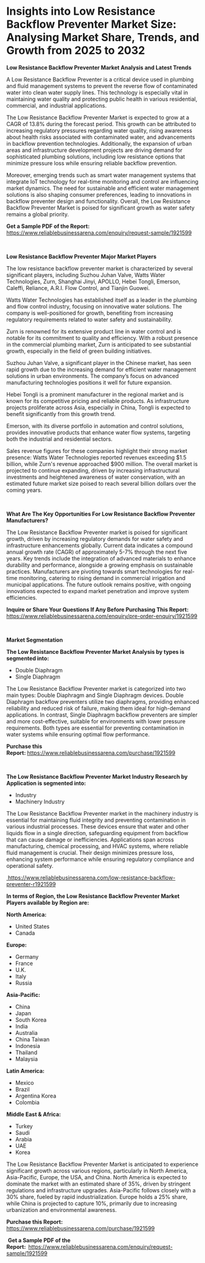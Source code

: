 <p><h1>Insights into Low Resistance Backflow Preventer Market Size: Analysing Market Share, Trends, and Growth from 2025 to 2032</h1></p><p><strong>Low Resistance Backflow Preventer Market Analysis and Latest Trends</strong></p>
<p><p>A Low Resistance Backflow Preventer is a critical device used in plumbing and fluid management systems to prevent the reverse flow of contaminated water into clean water supply lines. This technology is especially vital in maintaining water quality and protecting public health in various residential, commercial, and industrial applications. </p><p>The Low Resistance Backflow Preventer Market is expected to grow at a CAGR of 13.8% during the forecast period. This growth can be attributed to increasing regulatory pressures regarding water quality, rising awareness about health risks associated with contaminated water, and advancements in backflow prevention technologies. Additionally, the expansion of urban areas and infrastructure development projects are driving demand for sophisticated plumbing solutions, including low resistance options that minimize pressure loss while ensuring reliable backflow prevention.</p><p>Moreover, emerging trends such as smart water management systems that integrate IoT technology for real-time monitoring and control are influencing market dynamics. The need for sustainable and efficient water management solutions is also shaping consumer preferences, leading to innovations in backflow preventer design and functionality. Overall, the Low Resistance Backflow Preventer Market is poised for significant growth as water safety remains a global priority.</p></p>
<p><strong>Get a Sample PDF of the Report:&nbsp;</strong> <a href="https://www.reliablebusinessarena.com/enquiry/request-sample/1921599?utm_campaign=3212&utm_medium=2&utm_source=Github&utm_content=ia&utm_term=12042025&utm_id=low-resistance-backflow-preventer">https://www.reliablebusinessarena.com/enquiry/request-sample/1921599</a></p>
<p>&nbsp;</p>
<p><strong>Low Resistance Backflow Preventer Major Market Players</strong></p>
<p><p>The low resistance backflow preventer market is characterized by several significant players, including Suzhou Juhan Valve, Watts Water Technologies, Zurn, Shanghai Jinyi, APOLLO, Hebei Tongli, Emerson, Caleffi, Reliance, A.R.I. Flow Control, and Tianjin Guowei. </p><p>Watts Water Technologies has established itself as a leader in the plumbing and flow control industry, focusing on innovative water solutions. The company is well-positioned for growth, benefiting from increasing regulatory requirements related to water safety and sustainability.</p><p>Zurn is renowned for its extensive product line in water control and is notable for its commitment to quality and efficiency. With a robust presence in the commercial plumbing market, Zurn is anticipated to see substantial growth, especially in the field of green building initiatives.</p><p>Suzhou Juhan Valve, a significant player in the Chinese market, has seen rapid growth due to the increasing demand for efficient water management solutions in urban environments. The company’s focus on advanced manufacturing technologies positions it well for future expansion.</p><p>Hebei Tongli is a prominent manufacturer in the regional market and is known for its competitive pricing and reliable products. As infrastructure projects proliferate across Asia, especially in China, Tongli is expected to benefit significantly from this growth trend.</p><p>Emerson, with its diverse portfolio in automation and control solutions, provides innovative products that enhance water flow systems, targeting both the industrial and residential sectors. </p><p>Sales revenue figures for these companies highlight their strong market presence: Watts Water Technologies reported revenues exceeding $1.5 billion, while Zurn's revenue approached $900 million. The overall market is projected to continue expanding, driven by increasing infrastructural investments and heightened awareness of water conservation, with an estimated future market size poised to reach several billion dollars over the coming years.</p></p>
<p>&nbsp;</p>
<p><strong>What Are The Key Opportunities For Low Resistance Backflow Preventer Manufacturers?</strong></p>
<p><p>The Low Resistance Backflow Preventer market is poised for significant growth, driven by increasing regulatory demands for water safety and infrastructure enhancements globally. Current data indicates a compound annual growth rate (CAGR) of approximately 5-7% through the next five years. Key trends include the integration of advanced materials to enhance durability and performance, alongside a growing emphasis on sustainable practices. Manufacturers are pivoting towards smart technologies for real-time monitoring, catering to rising demand in commercial irrigation and municipal applications. The future outlook remains positive, with ongoing innovations expected to expand market penetration and improve system efficiencies.</p></p>
<p><strong>Inquire or Share Your Questions If Any Before Purchasing This Report:</strong> <a href="https://www.reliablebusinessarena.com/enquiry/pre-order-enquiry/1921599?utm_campaign=3212&utm_medium=2&utm_source=Github&utm_content=ia&utm_term=12042025&utm_id=low-resistance-backflow-preventer">https://www.reliablebusinessarena.com/enquiry/pre-order-enquiry/1921599</a></p>
<p>&nbsp;</p>
<p><strong>Market Segmentation</strong></p>
<p><strong>The Low Resistance Backflow Preventer Market Analysis by types is segmented into:</strong></p>
<p><ul><li>Double Diaphragm</li><li>Single Diaphragm</li></ul></p>
<p><p>The Low Resistance Backflow Preventer market is categorized into two main types: Double Diaphragm and Single Diaphragm devices. Double Diaphragm backflow preventers utilize two diaphragms, providing enhanced reliability and reduced risk of failure, making them ideal for high-demand applications. In contrast, Single Diaphragm backflow preventers are simpler and more cost-effective, suitable for environments with lower pressure requirements. Both types are essential for preventing contamination in water systems while ensuring optimal flow performance.</p></p>
<p><strong>Purchase this Report:&nbsp;</strong><a href="https://www.reliablebusinessarena.com/purchase/1921599?utm_campaign=3212&utm_medium=2&utm_source=Github&utm_content=ia&utm_term=12042025&utm_id=low-resistance-backflow-preventer">https://www.reliablebusinessarena.com/purchase/1921599</a></p>
<p>&nbsp;</p>
<p><strong>The Low Resistance Backflow Preventer Market Industry Research by Application is segmented into:</strong></p>
<p><ul><li>Industry</li><li>Machinery Industry</li></ul></p>
<p><p>The Low Resistance Backflow Preventer market in the machinery industry is essential for maintaining fluid integrity and preventing contamination in various industrial processes. These devices ensure that water and other liquids flow in a single direction, safeguarding equipment from backflow that can cause damage or inefficiencies. Applications span across manufacturing, chemical processing, and HVAC systems, where reliable fluid management is crucial. Their design minimizes pressure loss, enhancing system performance while ensuring regulatory compliance and operational safety.</p></p>
<p><a href="https://www.reliablebusinessarena.com/low-resistance-backflow-preventer-r1921599?utm_campaign=3212&utm_medium=2&utm_source=Github&utm_content=ia&utm_term=12042025&utm_id=low-resistance-backflow-preventer">&nbsp;https://www.reliablebusinessarena.com/low-resistance-backflow-preventer-r1921599</a></p>
<p><strong>In terms of Region, the Low Resistance Backflow Preventer Market Players available by Region are:</strong></p>
<p>
    <p> <strong> North America: </strong>
        <ul>
            <li>United States</li>
            <li>Canada</li>
        </ul>
        </p> 
    <p> <strong> Europe: </strong>
        <ul>
            <li>Germany</li>
            <li>France</li>
            <li>U.K.</li>
            <li>Italy</li>
            <li>Russia</li>
        </ul>
        </p> 
    <p> <strong> Asia-Pacific: </strong>
        <ul>
            <li>China</li>
            <li>Japan</li>
            <li>South Korea</li>
            <li>India</li>
            <li>Australia</li>
            <li>China Taiwan</li>
            <li>Indonesia</li>
            <li>Thailand</li>
            <li>Malaysia</li>
        </ul>
        </p> 
    <p> <strong> Latin America: </strong>
        <ul>
            <li>Mexico</li>
            <li>Brazil</li>
            <li>Argentina Korea</li>
            <li>Colombia</li>
        </ul>
        </p> 
    <p> <strong> Middle East & Africa: </strong>
        <ul>
            <li>Turkey</li>
            <li>Saudi</li>
            <li>Arabia</li>
            <li>UAE</li>
            <li>Korea</li>
        </ul>
    </p>
    </p>
<p><p>The Low Resistance Backflow Preventer Market is anticipated to experience significant growth across various regions, particularly in North America, Asia-Pacific, Europe, the USA, and China. North America is expected to dominate the market with an estimated share of 35%, driven by stringent regulations and infrastructure upgrades. Asia-Pacific follows closely with a 30% share, fueled by rapid industrialization. Europe holds a 25% share, while China is projected to capture 10%, primarily due to increasing urbanization and environmental awareness.</p></p>
<p><strong>Purchase this Report: </strong><a href="https://www.reliablebusinessarena.com/purchase/1921599?utm_campaign=3212&utm_medium=2&utm_source=Github&utm_content=ia&utm_term=12042025&utm_id=low-resistance-backflow-preventer">https://www.reliablebusinessarena.com/purchase/1921599</a></p>
<p>&nbsp;<strong>Get a Sample PDF of the Report:&nbsp;&nbsp;</strong><a href="https://www.reliablebusinessarena.com/enquiry/request-sample/1921599?utm_campaign=3212&utm_medium=2&utm_source=Github&utm_content=ia&utm_term=12042025&utm_id=low-resistance-backflow-preventer">https://www.reliablebusinessarena.com/enquiry/request-sample/1921599</a></p>
<p><strong></strong></p>
<p><p></p><p></p><p></p></p>